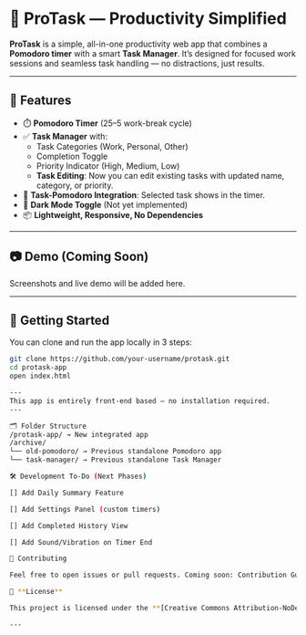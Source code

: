 # 🧠 ProTask — Productivity Simplified

**ProTask** is a simple, all-in-one productivity web app that combines a **Pomodoro timer** with a smart **Task Manager**. It’s designed for focused work sessions and seamless task handling — no distractions, just results.

---

## 🔧 Features

- ⏱️ **Pomodoro Timer** (25–5 work-break cycle)
- ✅ **Task Manager** with:
  - Task Categories (Work, Personal, Other)
  - Completion Toggle
  - Priority Indicator (High, Medium, Low)
  - **Task Editing**: Now you can edit existing tasks with updated name, category, or priority.
- 📅 **Task-Pomodoro Integration**: Selected task shows in the timer.
- 🌙 **Dark Mode Toggle** (Not yet implemented)
- 📦 **Lightweight, Responsive, No Dependencies**

---

## 📷 Demo (Coming Soon)

Screenshots and live demo will be added here.

---

## 🚀 Getting Started

You can clone and run the app locally in 3 steps:

```bash
git clone https://github.com/your-username/protask.git
cd protask-app
open index.html

---
This app is entirely front-end based — no installation required.
---

🗂️ Folder Structure
/protask-app/ → New integrated app
/archive/
└── old-pomodoro/ → Previous standalone Pomodoro app
└── task-manager/ → Previous standalone Task Manager

🛠️ Development To-Do (Next Phases)

[] Add Daily Summary Feature

[] Add Settings Panel (custom timers)

[] Add Completed History View

[] Add Sound/Vibration on Timer End

🙌 Contributing

Feel free to open issues or pull requests. Coming soon: Contribution Guide + Feature Roadmap.

📄 **License**

This project is licensed under the **[Creative Commons Attribution-NoDerivatives (CC BY-ND) License](https://creativecommons.org/licenses/by-nd/4.0/)** — free to use, but **not modify**.

---
